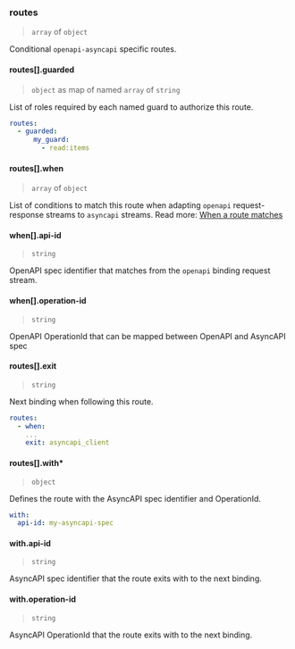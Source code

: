 ### routes

> `array` of `object`

Conditional `openapi-asyncapi` specific routes.

#### routes[].guarded

> `object` as map of named `array` of `string`

List of roles required by each named guard to authorize this route.

```yaml
routes:
  - guarded:
      my_guard:
        - read:items
```

#### routes[].when

> `array` of `object`

List of conditions to match this route when adapting `openapi` request-response streams to `asyncapi` streams.
Read more: [When a route matches](/concepts/protocol/README.md#route-matches)

#### when[].api-id

> `string`

OpenAPI spec identifier that matches from the `openapi` binding request stream.

#### when[].operation-id

> `string`

OpenAPI OperationId that can be mapped between OpenAPI and AsyncAPI spec

#### routes[].exit

> `string`

Next binding when following this route.

```yaml
routes:
  - when:
    ...
    exit: asyncapi_client
```

#### routes[].with\*

> `object`

Defines the route with the AsyncAPI spec identifier and OperationId.

```yaml
with:
  api-id: my-asyncapi-spec
```

#### with.api-id

> `string`

AsyncAPI spec identifier that the route exits with to the next binding.

#### with.operation-id

> `string`

AsyncAPI OperationId that the route exits with to the next binding.
